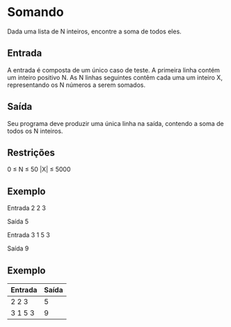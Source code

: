# Somando

Dada uma lista de N inteiros, encontre a soma de todos eles.

## Entrada

A entrada é composta de um único caso de teste. A primeira linha contém um inteiro positivo N. As N linhas seguintes contêm cada uma um inteiro X, representando os N números a serem somados.

## Saída

Seu programa deve produzir uma única linha na saída, contendo a soma de todos os N inteiros.

## Restrições

0 ≤ N ≤ 50
|X| ≤ 5000

## Exemplo

Entrada
2
2
3

Saída
5

Entrada
3
1
5
3

Saída
9

## Exemplo

| Entrada | Saída |
| ------- | ----- |
| 2 2 3   | 5     |
| 3 1 5 3 | 9     |
